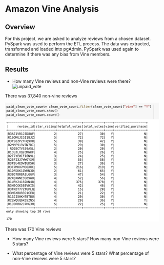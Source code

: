 # Amazon Vine Analysis

## Overview

For this project, we are asked to analyze reviews from a chosen dataset. PySpark was used to perform the ETL process. The data was extracted, transformed and loaded into pgAdmin. PySpark was used again to determine if there was any bias from Vine members.

## Results

- How many Vine reviews and non-Vine reviews were there?
![unpaid_vote](/images/unpaid_vote.png)

There was 37,840 non-vine reviews

![paid_vote](/images/paid_vote.png)

There was 170 Vine reviews

- How many Vine reviews were 5 stars? How many non-Vine reviews were 5 stars?


- What percentage of Vine reviews were 5 stars? What percentage of non-Vine reviews were 5 stars?

